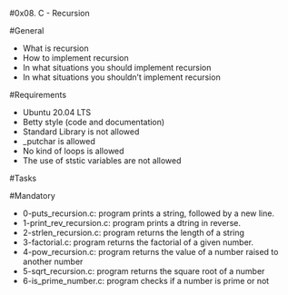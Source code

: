 #0x08. C - Recursion

#General
- What is recursion
- How to implement recursion
- In what situations you should implement recursion
- In what situations you shouldn’t implement recursion

#Requirements
- Ubuntu 20.04 LTS
- Betty style (code and documentation)
- Standard Library is not allowed
- _putchar is allowed
- No kind of loops is allowed
- The use of ststic variables are not allowed

#Tasks

#Mandatory
- 0-puts_recursion.c: program prints a string, followed by a new line.
- 1-print_rev_recursion.c: program prints a dtring in reverse.
- 2-strlen_recursion.c: program returns the length of a string
- 3-factorial.c: program returns the factorial of a given number.
- 4-pow_recursion.c: program returns the value of a number raised to another number
- 5-sqrt_recursion.c: program returns the square root of a number
- 6-is_prime_number.c: program checks if a number is prime or not
